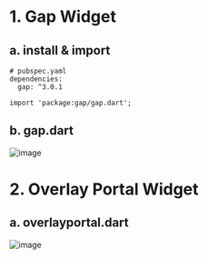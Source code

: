# 1. Gap Widget

## a. install & import
```
# pubspec.yaml
dependencies:
  gap: ^3.0.1
```
```
import 'package:gap/gap.dart';
```

## b. gap.dart
![image](https://github.com/KRFLUTTERUG/wiki-flutter-widget/assets/17956765/d986492e-480a-47ea-8006-22dde947a3b2)

# 2. Overlay Portal Widget

## a. overlayportal.dart
![image](https://github.com/KRFLUTTERUG/wiki-flutter-widget/assets/17956765/4cc5b66e-8af8-4f82-8f87-12383ad19c90)